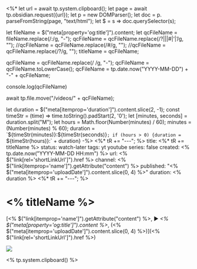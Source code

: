 <%*
let url = await tp.system.clipboard();
let page = await tp.obsidian.request({url});
let p = new DOMParser();
let doc = p. parseFromString(page, "text/html");
let $ = s => doc.querySelector(s);

let fileName = $("meta[property='og:title']").content;
let qcFileName = fileName.replace(/:/g, "-");
qcFileName = qcFileName.replace(/\?|\||#|‘|’/g, "");
//qcFileName = qcFileName.replace(/#/g, "");
//qcFileName = qcFileName.replace(/\?/g, "");
titleName = qcFileName;

qcFileName = qcFileName.replace(/ /g, "-");
qcFileName = qcFileName.toLowerCase();
qcFileName = tp.date.now("YYYY-MM-DD") + "-" + qcFileName;

console.log(qcFileName)

await tp.file.move("/videos/" + qcFileName);

let duration = $("meta[itemprop='duration']").content.slice(2, -1);
const timeStr = (time) => time.toString().padStart(2, '0');
let [minutes, seconds] = duration.split("M");
let hours = Math.floor(Number(minutes) / 60);
minutes = (Number(minutes) % 60);
duration = `${timeStr(minutes)}:${timeStr(seconds)}`;
if (hours > 0) {duration = `${timeStr(hours)}:` + duration}
-%>
<%*
tR += "---";
%>
title: <%* tR += titleName %>
status: watch-later
tags: yt youtube
series: false
created: <% tp.date.now("YYYY-MM-DD HH:mm") %>
url: <%
$("link[rel='shortLinkUrl']").href %>
channel: <%
$("link[itemprop='name']").getAttribute("content") %>
published: "<%
$("meta[itemprop='uploadDate']").content.slice(0, 4) %>"
duration: <% duration %>
<%*
tR += "---";
%>
# <% titleName %>

[<%
$("link[itemprop='name']").getAttribute("content") %>, ▶ *<%
$("meta[property='og:title']").content %>*, (<%
$("meta[itemprop='uploadDate']").content.slice(0, 4) %>)](<%
$("link[rel='shortLinkUrl']").href %>)

![](<% $("meta[property='og:url']").content.split('&')[0] %>)

<% tp.system.clipboard() %>
